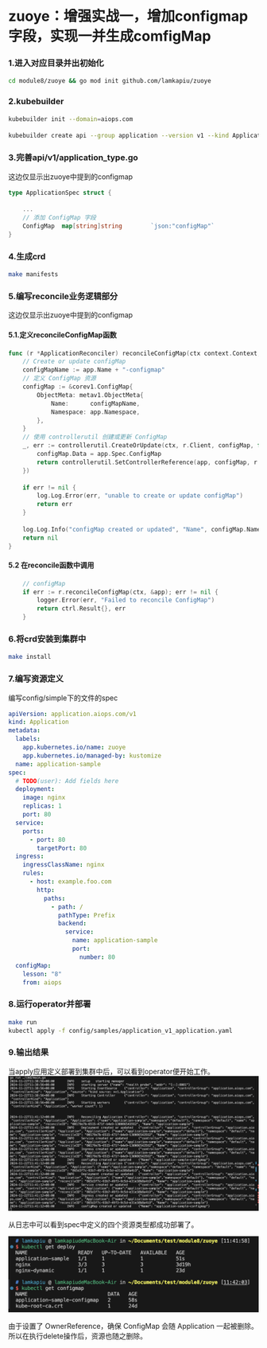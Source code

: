 # zuoye：增强实战一，增加configmap字段，实现一并生成comfigMap

### 1.进入对应目录并出初始化
```bash
cd module8/zuoye && go mod init github.com/lamkapiu/zuoye
```
### 2.kubebuilder
```bash
kubebuilder init --domain=aiops.com

kubebuilder create api --group application --version v1 --kind Application
```
### 3.完善api/v1/application_type.go
这边仅显示出zuoye中提到的configmap
```go
type ApplicationSpec struct {
	
    ...
    // 添加 ConfigMap 字段
	ConfigMap  map[string]string        `json:"configMap"`
}
```
### 4.生成crd
```bash
make manifests
```
### 5.编写reconcile业务逻辑部分
这边仅显示出zuoye中提到的configmap
#### 5.1.定义reconcileConfigMap函数
```go
func (r *ApplicationReconciler) reconcileConfigMap(ctx context.Context, app *v1.Application) error {
	// Create or update configMap
	configMapName := app.Name + "-configmap"
	// 定义 ConfigMap 资源
	configMap := &corev1.ConfigMap{
		ObjectMeta: metav1.ObjectMeta{
			Name:      configMapName,
			Namespace: app.Namespace,
		},
	}
	// 使用 controllerutil 创建或更新 ConfigMap
	_, err := controllerutil.CreateOrUpdate(ctx, r.Client, configMap, func() error {
		configMap.Data = app.Spec.ConfigMap
		return controllerutil.SetControllerReference(app, configMap, r.Scheme)
	})

	if err != nil {
		log.Log.Error(err, "unable to create or update configMap")
		return err
	}

	log.Log.Info("configMap created or updated", "Name", configMap.Name)
	return nil
}
```
#### 5.2 在reconcile函数中调用
```go
	// configMap
	if err := r.reconcileConfigMap(ctx, &app); err != nil {
		logger.Error(err, "Failed to reconcile ConfigMap")
		return ctrl.Result{}, err
	}
```
### 6.将crd安装到集群中
```bash
make install
```
### 7.编写资源定义
编写config/simple下的文件的spec
```yaml
apiVersion: application.aiops.com/v1
kind: Application
metadata:
  labels:
    app.kubernetes.io/name: zuoye
    app.kubernetes.io/managed-by: kustomize
  name: application-sample
spec:
  # TODO(user): Add fields here
  deployment:
    image: nginx
    replicas: 1
    port: 80
  service:
    ports:
      - port: 80
        targetPort: 80
  ingress:
    ingressClassName: nginx
    rules:
      - host: example.foo.com
        http:
          paths:
            - path: /
              pathType: Prefix
              backend:
                service:
                  name: application-sample
                  port:
                    number: 80
  configMap:
    lesson: "8"
    from: aiops
```
### 8.运行operator并部署
```bash
make run
kubectl apply -f config/samples/application_v1_application.yaml
```
### 9.输出结果
当apply应用定义部署到集群中后，可以看到operator便开始工作。
![alt text](<截屏2024-11-22 11.41.44.png>)

从日志中可以看到spec中定义的四个资源类型都成功部署了。

![alt text](<截屏2024-11-22 11.42.55.png>)

由于设置了 OwnerReference，确保 ConfigMap 会随 Application 一起被删除。
所以在执行delete操作后，资源也随之删除。